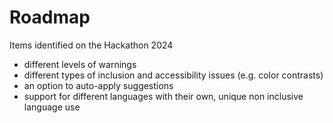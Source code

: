 # Roadmap

Items identified on the Hackathon 2024

- different levels of warnings
- different types of inclusion and accessibility issues (e.g. color contrasts)
- an option to auto-apply suggestions
- support for different languages with their own, unique non inclusive language use
  
